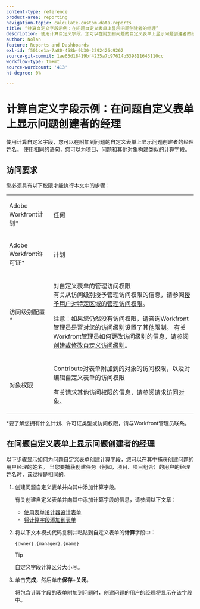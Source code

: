 ```yaml
---
content-type: reference
product-area: reporting
navigation-topic: calculate-custom-data-reports
title: “计算自定义字段示例：在问题自定义表单上显示问题创建者的经理”
description: 使用计算自定义字段，您可以在附加到问题的自定义表单上显示问题创建者的经理姓名。 使用相同的语句，您可以为项目、问题和其他对象构建类似的计算字段。
author: Nolan
feature: Reports and Dashboards
exl-id: f501ce1a-7a80-458b-9b30-2292426c9262
source-git-commit: 1ae65d18419bf4235a7c97614b539811643110cc
workflow-type: tm+mt
source-wordcount: '413'
ht-degree: 0%

---
```


# 计算自定义字段示例：在问题自定义表单上显示问题创建者的经理

使用计算自定义字段，您可以在附加到问题的自定义表单上显示问题创建者的经理姓名。 使用相同的语句，您可以为项目、问题和其他对象构建类似的计算字段。

<!--outdated link: 
>[!TIP]
>
>For information about additional custom text mode examples from other customers, follow the [Text Mode Reporting](https://one.workfront.com/s/topic/0TO0z000000cdHmGAI/text-mode-reporting?tabset-21363=3) topic on our Community site.
-->

## 访问要求

您必须具有以下权限才能执行本文中的步骤：

<table style="table-layout:auto"> 
 <col> 
 <col> 
 <tbody> 
  <tr> 
   <td> <p>Adobe Workfront计划*</p> </td> 
   <td>任何</td> 
  </tr> 
  <tr> 
   <td> <p>Adobe Workfront许可证*</p> </td> 
   <td> <p>计划 </p> </td> 
  </tr> 
  <tr data-mc-conditions=""> 
   <td>访问级别配置*</td> 
   <td> <p>对自定义表单的管理访问权限<br>有关从访问级别授予管理访问权限的信息，请参阅<a href="../../../administration-and-setup/add-users/configure-and-grant-access/grant-users-admin-access-certain-areas.md" class="MCXref xref">授予用户对特定区域的管理访问权限</a>。</p> <p>注意：如果您仍然没有访问权限，请咨询Workfront管理员是否对您的访问级别设置了其他限制。 有关Workfront管理员如何更改访问级别的信息，请参阅<a href="../../../administration-and-setup/add-users/configure-and-grant-access/create-modify-access-levels.md" class="MCXref xref">创建或修改自定义访问级别</a>。</p> </td> 
  </tr> 
  <tr data-mc-conditions=""> 
   <td> <p>对象权限</p> </td> 
   <td> <p>Contribute对表单附加到的对象的访问权限，以及对编辑自定义表单的访问权限</p> <p>有关请求其他访问权限的信息，请参阅<a href="../../../workfront-basics/grant-and-request-access-to-objects/request-access.md" class="MCXref xref">请求访问对象</a>。</p> </td> 
  </tr> 
 </tbody> 
</table>

&#42;要了解您拥有什么计划、许可证类型或访问权限，请与Workfront管理员联系。

## 在问题自定义表单上显示问题创建者的经理

以下步骤显示如何为问题自定义表单创建计算字段，您可以在其中捕获创建问题的用户经理的姓名。 当您要捕获创建任务（例如，项目、项目组合）的用户的经理姓名时，该过程是相同的。

1. 创建问题自定义表单并向其中添加计算字段。

   有关创建自定义表单并向其中添加计算字段的信息，请参阅以下文章：

   * [使用表单设计器设计表单](/help/quicksilver/administration-and-setup/customize-workfront/create-manage-custom-forms/form-designer/design-a-form/design-a-form.md)
   * [将计算字段添加到表单](/help/quicksilver/administration-and-setup/customize-workfront/create-manage-custom-forms/form-designer/design-a-form/add-a-calculated-field.md)

1. 将以下文本模式代码复制并粘贴到自定义表单的&#x200B;**计算**&#x200B;字段中：

   ```
   {owner}.{manager}.{name}
   ```

   >[!TIP]
   >
   >自定义字段计算区分大小写。

1. 单击&#x200B;**完成**，然后单击&#x200B;**保存+关闭**。

   将包含计算字段的表单附加到问题时，创建问题的用户的经理将显示在该字段中。
